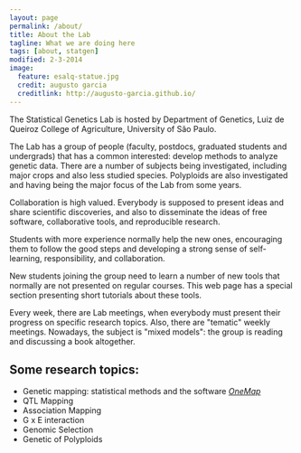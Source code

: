 ```yaml
---
layout: page
permalink: /about/
title: About the Lab
tagline: What we are doing here
tags: [about, statgen]
modified: 2-3-2014
image:
  feature: esalq-statue.jpg
  credit: augusto garcia
  creditlink: http://augusto-garcia.github.io/
---
```


The Statistical Genetics Lab is hosted by Department of Genetics,
Luiz de Queiroz College of Agriculture, University of São Paulo.

The Lab has a group of people (faculty, postdocs, graduated students
and undergrads) that has a common interested: develop methods to
analyze genetic data. There are a number of subjects being
investigated, including major crops and also less studied species.
Polyploids are also investigated and having being the major focus of
the Lab from some years.

Collaboration is high valued. Everybody is supposed to present ideas
and share scientific discoveries, and also to disseminate the ideas of
free software, collaborative tools, and reproducible research.

Students with more experience normally help the new ones, encouraging
them to follow the good steps and developing a strong sense of
self-learning, responsibility, and collaboration.

New students joining the group need to learn a number of new tools
that normally are not presented on regular courses. This web page has
a special section presenting short tutorials about these tools.

Every week, there are Lab meetings, when everybody must present their
progress on specific research topics. Also, there are "tematic" weekly
meetings. Nowadays, the subject is "mixed models": the group is
reading and discussing a book altogether.

## Some research topics:

* Genetic mapping: statistical methods and the software
  [_OneMap_](http://cran.r-project.org/web/packages/onemap/index.html)
* QTL Mapping
* Association Mapping
* G x E interaction
* Genomic Selection
* Genetic of Polyploids

